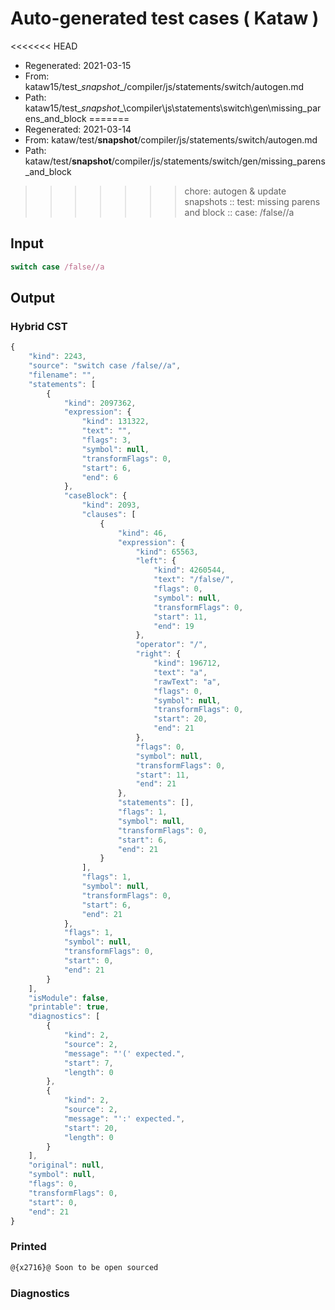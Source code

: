 # Auto-generated test cases ( Kataw )
<<<<<<< HEAD
- Regenerated: 2021-03-15
- From: kataw15/test\__snapshot__/compiler/js/statements/switch/autogen.md
- Path: kataw15/test\__snapshot__\compiler\js\statements\switch\gen\missing_parens_and_block
=======
- Regenerated: 2021-03-14
- From: kataw/test/__snapshot__/compiler/js/statements/switch/autogen.md
- Path: kataw/test/__snapshot__/compiler/js/statements/switch/gen/missing_parens_and_block
>>>>>>> chore: autogen & update snapshots
> :: test: missing parens and block
> :: case: /false//a
## Input

`````js
switch case /false//a
`````

## Output

### Hybrid CST

```javascript
{
    "kind": 2243,
    "source": "switch case /false//a",
    "filename": "",
    "statements": [
        {
            "kind": 2097362,
            "expression": {
                "kind": 131322,
                "text": "",
                "flags": 3,
                "symbol": null,
                "transformFlags": 0,
                "start": 6,
                "end": 6
            },
            "caseBlock": {
                "kind": 2093,
                "clauses": [
                    {
                        "kind": 46,
                        "expression": {
                            "kind": 65563,
                            "left": {
                                "kind": 4260544,
                                "text": "/false/",
                                "flags": 0,
                                "symbol": null,
                                "transformFlags": 0,
                                "start": 11,
                                "end": 19
                            },
                            "operator": "/",
                            "right": {
                                "kind": 196712,
                                "text": "a",
                                "rawText": "a",
                                "flags": 0,
                                "symbol": null,
                                "transformFlags": 0,
                                "start": 20,
                                "end": 21
                            },
                            "flags": 0,
                            "symbol": null,
                            "transformFlags": 0,
                            "start": 11,
                            "end": 21
                        },
                        "statements": [],
                        "flags": 1,
                        "symbol": null,
                        "transformFlags": 0,
                        "start": 6,
                        "end": 21
                    }
                ],
                "flags": 1,
                "symbol": null,
                "transformFlags": 0,
                "start": 6,
                "end": 21
            },
            "flags": 1,
            "symbol": null,
            "transformFlags": 0,
            "start": 0,
            "end": 21
        }
    ],
    "isModule": false,
    "printable": true,
    "diagnostics": [
        {
            "kind": 2,
            "source": 2,
            "message": "'(' expected.",
            "start": 7,
            "length": 0
        },
        {
            "kind": 2,
            "source": 2,
            "message": "':' expected.",
            "start": 20,
            "length": 0
        }
    ],
    "original": null,
    "symbol": null,
    "flags": 0,
    "transformFlags": 0,
    "start": 0,
    "end": 21
}
```

### Printed

```javascript
@{x2716}@ Soon to be open sourced
```

### Diagnostics

```javascript

```

